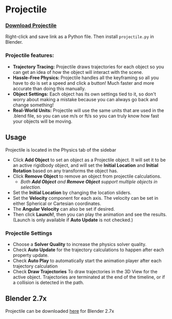 # Projectile

### [Download Projectile](https://raw.githubusercontent.com/natecraddock/projectile/master/projectile.py)
Right-click and save link as a Python file. Then install `projectile.py` in Blender.

### Projectile features:
- **Trajectory Tracing:** Projectile draws trajectories for each object so you can get an idea of how the object will interact with the scene.
- **Hassle-Free Physics:** Projectile handles all the keyframing so all you have to do is set a speed and click a button! Much faster and more accurate than doing this manually.
- **Object Settings:** Each object has its own settings tied to it, so don't worry about making a mistake because you can always go back and change something!
- **Real-World Units:** Projectile will use the same units that are used in the .blend file, so you can use m/s or ft/s so you can truly know how fast your objects will be moving.

## Usage
Projectile is located in the Physics tab of the sidebar
- Click **Add Object** to set an object as a Projectile object. It will set it to be an active rigidbody object, and will set the **Initial Location** and **Initial Rotation** based on any transforms the object has.
- Click **Remove Object** to remove an object from projectile calculations.
  - *Both **Add Object** and **Remove Object** support multiple objects in selection.*
- Set the **Initial Location** by changing the location sliders.
- Set the **Velocity** component for each axis. The velocity can be set in either Spherical or Cartesian coordinates.
- The **Angular Velocity** can also be set if desired.
- Then click **Launch!**, then you can play the animation and see the results. (Launch is only available if **Auto Update** is not checked.)

### Projectile Settings
- Choose a **Solver Quality** to increase the physics solver quality.
- Check **Auto Update** for the trajectory calculations to happen after each property update.
- Check **Auto Play** to automatically start the animation player after each trajectory calculation
- Check **Draw Trajectories** To draw trajectories in the 3D View for the active object. Trajectories are terminated at the end of the timeline, or if a collision is detected in the path.

## Blender 2.7x
Projectile can be downloaded [here](https://github.com/natecraddock/projectile/tree/blender27x) for Blender 2.7x
